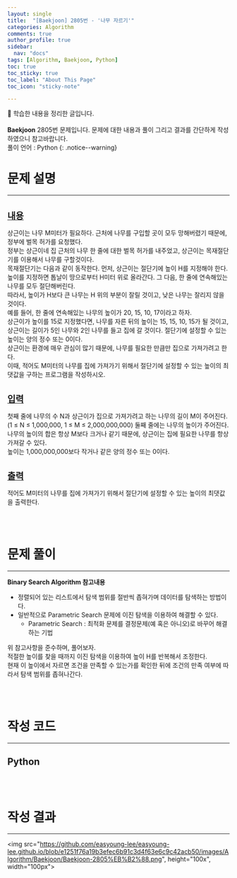 ```yaml
---
layout: single
title:  "[Baekjoon] 2805번 - '나무 자르기'" 
categories: Algorithm
comments: true
author_profile: true
sidebar:
  nav: "docs"
tags: [Algorithm, Baekjoon, Python]
toc: true
toc_sticky: true
toc_label: "About This Page"
toc_icon: "sticky-note"

---
```


📣 학습한 내용을 정리한 글입니다. <br>
<br>
**Baekjoon** 2805번 문제입니다. 문제에 대한 내용과 풀이 그리고 결과를 간단하게 작성하였으니 참고바랍니다.  
풀이 언어 : Python
{: .notice--warning}

# 문제 설명

---

<br>
<b><u><span style="font-size:20px">내용</span></u></b>

상근이는 나무 M미터가 필요하다. 근처에 나무를 구입할 곳이 모두 망해버렸기 때문에, 정부에 벌목 허가를 요청했다.  
정부는 상근이네 집 근처의 나무 한 줄에 대한 벌목 허가를 내주었고, 상근이는 목재절단기를 이용해서 나무를 구할것이다.  
목재절단기는 다음과 같이 동작한다. 먼저, 상근이는 절단기에 높이 H를 지정해야 한다.  
높이를 지정하면 톱날이 땅으로부터 H미터 위로 올라간다. 그 다음, 한 줄에 연속해있는 나무를 모두 절단해버린다.  
따라서, 높이가 H보다 큰 나무는 H 위의 부분이 잘릴 것이고, 낮은 나무는 잘리지 않을 것이다.  
예를 들어, 한 줄에 연속해있는 나무의 높이가 20, 15, 10, 17이라고 하자.  
상근이가 높이를 15로 지정했다면, 나무를 자른 뒤의 높이는 15, 15, 10, 15가 될 것이고,  
상근이는 길이가 5인 나무와 2인 나무를 들고 집에 갈 것이다. 절단기에 설정할 수 있는 높이는 양의 정수 또는 0이다.  
상근이는 환경에 매우 관심이 많기 때문에, 나무를 필요한 만큼만 집으로 가져가려고 한다.  
이때, 적어도 M미터의 나무를 집에 가져가기 위해서 절단기에 설정할 수 있는 높이의 최댓값을 구하는 프로그램을 작성하시오.

<br>
<b><u><span style="font-size:20px">입력</span></u></b>

첫째 줄에 나무의 수 N과 상근이가 집으로 가져가려고 하는 나무의 길이 M이 주어진다. (1 ≤ N ≤ 1,000,000, 1 ≤ M ≤ 2,000,000,000)
둘째 줄에는 나무의 높이가 주어진다. 나무의 높이의 합은 항상 M보다 크거나 같기 때문에, 상근이는 집에 필요한 나무를 항상 가져갈 수 있다.  
높이는 1,000,000,000보다 작거나 같은 양의 정수 또는 0이다.

<br>
<b><u><span style="font-size:20px">출력</span></u></b>

적어도 M미터의 나무를 집에 가져가기 위해서 절단기에 설정할 수 있는 높이의 최댓값을 출력한다.

<br>
<br>

# 문제 풀이

---

**Binary Search Algorithm 참고내용**
- 정렬되어 있는 리스트에서 탐색 범위를 절반씩 좁혀가며 데이터를 탐색하는 방법이다.<br>
- 일반적으로 Parametric Search 문제에 이진 탐색을 이용하여 해결할 수 있다.
  - Parametric Search : 최적화 문제를 결정문제(예 혹은 아니오)로 바꾸어 해결하는 기법<br>

위 참고사항을 준수하며, 풀어보자.<br>
적절한 높이를 찾을 때까지 이진 탐색을 이용하여 높이 H를 반복해서 조정한다.  
현재 이 높이에서 자르면 조건을 만족할 수 있는가를 확인한 뒤에 조건의 만족 여부에 따라서 탐색 범위를 좁혀나간다.

<br>
<br>

# 작성 코드

---

## Python

<script src="https://gist.github.com/easyoung-lee/45f2ff961caa74f1bee46c0028ee4e9c.js"></script>

<br>
<br>

# 작성 결과

---

<img src="https://github.com/easyoung-lee/easyoung-lee.github.io/blob/e1251f76a19b3efec6b91c3d4f63e6c9c42acb50/images/Algorithm/Baekjoon/Baekjoon-2805%EB%B2%88.png", height="100x", width="100px">

